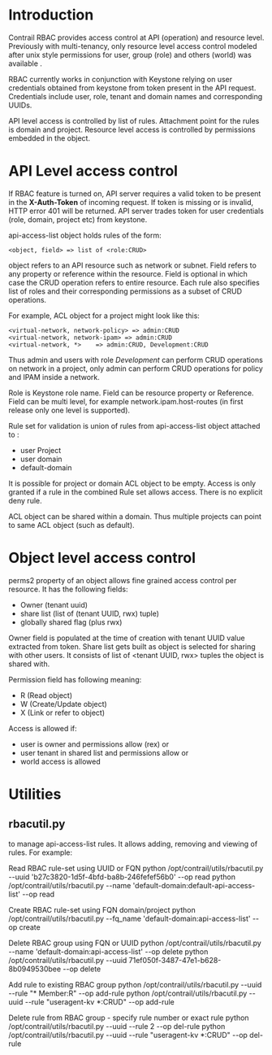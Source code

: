 # Introduction

Contrail RBAC provides access control at API (operation) and resource level. Previously with multi-tenancy, only resource level access control modeled after unix style permissions for user, group (role) and others (world) was available .

RBAC currently works in conjunction with Keystone relying on user credentials obtained from keystone from token present in the API request. Credentials include user, role, tenant and domain names and corresponding UUIDs.

API level access is controlled by list of rules. Attachment point for the rules is domain and project. Resource level access is controlled by permissions embedded in the object.

# API Level access control

If RBAC feature is turned on, API server requires a valid token to be present in the **X-Auth-Token** of incoming request. If token is missing or is invalid, HTTP error 401 will be returned. API server trades token for user credentials (role, domain, project etc) from keystone.

api-access-list object holds rules of the form:

    <object, field> => list of <role:CRUD>

object refers to an API resource such as network or subnet. Field refers to any property or reference within the resource. Field is optional in which case the CRUD operation refers to entire resource. Each rule also specifies list of roles and their corresponding permissions as a subset of CRUD operations.

For example, ACL object for a project might look like this:

    <virtual-network, network-policy> => admin:CRUD
    <virtual-network, network-ipam> => admin:CRUD
    <virtual-network, *>    => admin:CRUD, Development:CRUD

Thus admin and users with role <em>Development</em> can perform CRUD operations on network in a project, only admin can perform CRUD operations for policy and IPAM inside a network.

Role is Keystone role name. Field can be resource property or Reference. Field can be multi level, for example network.ipam.host-routes (in first release only one level is supported).

Rule set for validation is union of rules from api-access-list object attached to :
 - user Project
 - user domain 
 - default-domain 

It is possible for project or domain ACL object to be empty. Access is only granted if a rule in the combined Rule set allows access. There is no explicit deny rule.

ACL object can be shared within a domain. Thus multiple projects can point to same ACL object (such as default).

# Object level access control

perms2 property of an object allows fine grained access control per resource. It has the following fields:
 - Owner (tenant uuid)
 - share list (list of (tenant UUID, rwx) tuple)
 - globally shared flag (plus rwx)

Owner field is populated at the time of creation with tenant UUID value extracted from token. Share list gets built as object is selected for sharing with other users. It consists of list of <tenant UUID, rwx> tuples the object is shared with.

Permission field has following meaning:
  - R (Read object)
  - W (Create/Update object)
  - X (Link or refer to object)

Access is allowed if:
   - user is owner and permissions allow (rex) or
   - user tenant in shared list and permissions allow or
   - world access is allowed

# Utilities
## rbacutil.py
to manage api-access-list rules. It allows adding, removing and viewing of rules. For example:

Read RBAC rule-set using UUID or FQN
    python /opt/contrail/utils/rbacutil.py --uuid 'b27c3820-1d5f-4bfd-ba8b-246fefef56b0' --op read
    python /opt/contrail/utils/rbacutil.py --name 'default-domain:default-api-access-list' --op read

Create RBAC rule-set using FQN domain/project
    python /opt/contrail/utils/rbacutil.py --fq_name 'default-domain:api-access-list' --op create

Delete RBAC group using FQN or UUID
    python /opt/contrail/utils/rbacutil.py --name 'default-domain:api-access-list' --op delete
    python /opt/contrail/utils/rbacutil.py --uuid 71ef050f-3487-47e1-b628-8b0949530bee --op delete

Add rule to existing RBAC group
    python /opt/contrail/utils/rbacutil.py --uuid <uuid> --rule "* Member:R" --op add-rule
    python /opt/contrail/utils/rbacutil.py --uuid <uuid> --rule "useragent-kv *:CRUD" --op add-rule

Delete rule from RBAC group - specify rule number or exact rule
    python /opt/contrail/utils/rbacutil.py --uuid <uuid> --rule 2 --op del-rule
    python /opt/contrail/utils/rbacutil.py --uuid <uuid> --rule "useragent-kv *:CRUD" --op del-rule

